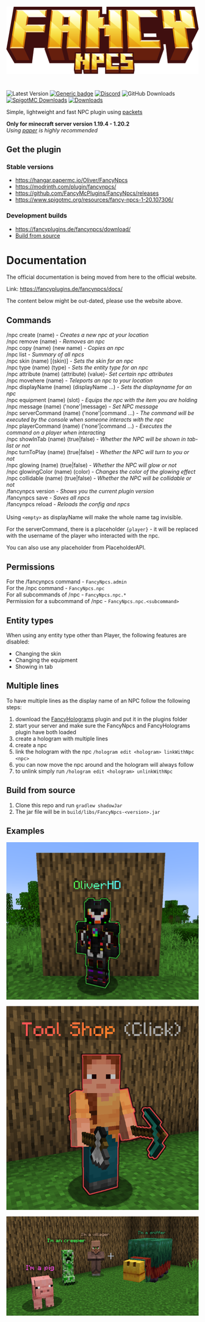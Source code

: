 ![](fancynpcs_title.png)

#                        

![Latest Version](https://img.shields.io/github/v/release/FancyMcPlugins/FancyNpcs?style=flat-square)
[![Generic badge](https://img.shields.io/badge/folia-supported-green.svg)](https://shields.io/)
[![Discord](https://img.shields.io/discord/899740810956910683?color=7289da&logo=Discord&label=Discord&style=flat-square)](https://discord.gg/ZUgYCEJUEx)
![GitHub Downloads](https://img.shields.io/github/downloads/FancyMcPlugins/FancyNpcs/total?logo=GitHub&style=flat-square)
[![SpigotMC Downloads](https://badges.spiget.org/resources/downloads/spigotmc-orange-107306.svg)](https://www.spigotmc.org/resources/npc-plugin-1-19-4.107306/)
[![Downloads](https://img.shields.io/modrinth/dt/fancynpcs?color=00AF5C&label=modrinth&style=flat&logo=modrinth)](https://modrinth.com/plugin/fancynpcs/versions)

Simple, lightweight and fast NPC plugin using [packets](https://wiki.vg/Protocol)

**Only for minecraft server version 1.19.4 - 1.20.2**<br>
_Using [paper](https://papermc.io/downloads) is highly recommended_

## Get the plugin

### Stable versions

- https://hangar.papermc.io/Oliver/FancyNpcs
- https://modrinth.com/plugin/fancynpcs/
- https://github.com/FancyMcPlugins/FancyNpcs/releases
- https://www.spigotmc.org/resources/fancy-npcs-1-20.107306/

### Development builds

- https://fancyplugins.de/fancynpcs/download/
- [Build from source](Build%20from%20source)

# Documentation

The official documentation is being moved from here to the official website.

Link: https://fancyplugins.de/fancynpcs/docs/

The content below might be out-dated, please use the website above.

## Commands

/npc create (name) - _Creates a new npc at your location_<br>
/npc remove (name) - _Removes an npc_<br>
/npc copy (name) (new name) - _Copies an npc_<br>
/npc list - _Summary of all npcs_<br>
/npc skin (name) [(skin)] - _Sets the skin for an npc_<br>
/npc type (name) (type) - _Sets the entity type for an npc_<br>
/npc attribute (name) (attribute) (value)- _Set certain npc attributes_<br>
/npc movehere (name) - _Teleports an npc to your location_<br>
/npc displayName (name) (displayName ...) - _Sets the displayname for an npc_<br>
/npc equipment (name) (slot) - _Equips the npc with the item you are holding_<br>
/npc message (name) ('none'|message) - _Set NPC message_<br>
/npc serverCommand (name) ('none'|command ...) - _The command will be executed by the console when someone interacts
with the
npc_<br>
/npc playerCommand (name) ('none'|command ...) - _Executes the command on a player when interacting_<br>
/npc showInTab (name) (true|false) - _Whether the NPC will be shown in tab-list or not_<br>
/npc turnToPlay (name) (true|false) - _Whether the NPC will turn to you or not_<br>
/npc glowing (name) (true|false) - _Whether the NPC will glow or not_<br>
/npc glowingColor (name) (color) - _Changes the color of the glowing effect_<br>
/npc collidable (name) (true|false) - _Whether the NPC will be collidable or not_<br>
/fancynpcs version - _Shows you the current plugin version_<br>
/fancynpcs save - _Saves all npcs_<br>
/fancynpcs reload - _Reloads the config and npcs_
<br>
<br>
Using `<empty>` as displayName will make the whole name tag invisible.

For the serverCommand, there is a placeholder `{player}` - it will be replaced with the username of the player who
interacted with the npc.

You can also use any placeholder from PlaceholderAPI.

## Permissions

For the /fancynpcs command - ``FancyNpcs.admin``<br>
For the /npc command - ``FancyNpcs.npc``<br>
For all subcommands of /npc - ``FancyNpcs.npc.*``<br>
Permission for a subcommand of /npc - ``FancyNpcs.npc.<subcommand>``

## Entity types

When using any entity type other than Player, the following features are disabled:

- Changing the skin
- Changing the equipment
- Showing in tab

## Multiple lines

To have multiple lines as the display name of an NPC follow the following steps:

1. download the [FancyHolograms](https://modrinth.com/plugin/fancyholograms/versions) plugin and put it in the plugins
   folder
2. start your server and make sure the FancyNpcs and FancyHolograms plugin have both loaded
3. create a hologram with multiple lines
4. create a npc
5. link the hologram with the npc `/hologram edit <hologram> linkWithNpc <npc>`
6. you can now move the npc around and the hologram will always follow
7. to unlink simply run `/hologram edit <hologram> unlinkWithNpc`

## Build from source

1. Clone this repo and run `gradlew shadowJar`
2. The jar file will be in `build/libs/FancyNpcs-<version>.jar`

## Examples

![](exampleImages/example1.png)

![](exampleImages/example3.png)

![](exampleImages/example2.png)

